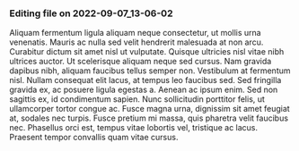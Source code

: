 

### Editing file on 2022-09-07_13-06-02

Aliquam fermentum ligula aliquam neque consectetur, ut mollis urna venenatis. Mauris ac nulla sed velit hendrerit malesuada at non arcu. Curabitur dictum sit amet nisl ut vulputate. Quisque ultricies nisl vitae nibh ultrices auctor. Ut scelerisque aliquam neque sed cursus. Nam gravida dapibus nibh, aliquam faucibus tellus semper non. Vestibulum at fermentum nisl.
Nullam consequat elit lacus, at tempus leo faucibus sed. Sed fringilla gravida ex, ac posuere ligula egestas a. Aenean ac ipsum enim. Sed non sagittis ex, id condimentum sapien. Nunc sollicitudin porttitor felis, ut ullamcorper tortor congue ac. Fusce magna urna, dignissim sit amet feugiat at, sodales nec turpis. Fusce pretium mi massa, quis pharetra velit faucibus nec. Phasellus orci est, tempus vitae lobortis vel, tristique ac lacus. Praesent tempor convallis quam vitae cursus.


